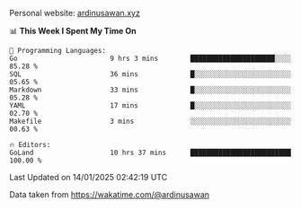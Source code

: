 Personal website: [ardinusawan.xyz](https://ardinusawan.xyz)

<!--START_SECTION:waka-->
📊 **This Week I Spent My Time On** 

```text
💬 Programming Languages: 
Go                       9 hrs 3 mins        █████████████████████░░░░   85.28 % 
SQL                      36 mins             █░░░░░░░░░░░░░░░░░░░░░░░░   05.65 % 
Markdown                 33 mins             █░░░░░░░░░░░░░░░░░░░░░░░░   05.28 % 
YAML                     17 mins             █░░░░░░░░░░░░░░░░░░░░░░░░   02.70 % 
Makefile                 3 mins              ░░░░░░░░░░░░░░░░░░░░░░░░░   00.63 % 

🔥 Editors: 
GoLand                   10 hrs 37 mins      █████████████████████████   100.00 % 
```


 Last Updated on 14/01/2025 02:42:19 UTC
<!--END_SECTION:waka-->
Data taken from https://wakatime.com/@ardinusawan
